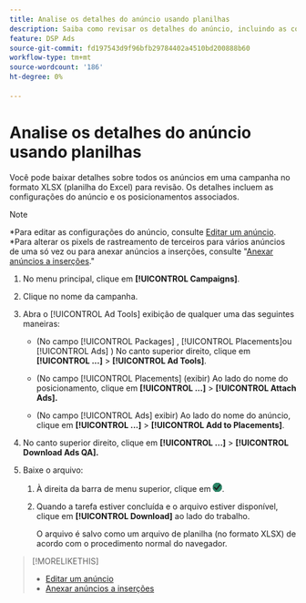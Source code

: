 ```yaml
---
title: Analise os detalhes do anúncio usando planilhas
description: Saiba como revisar os detalhes do anúncio, incluindo as configurações do anúncio e disposições associadas, usando planilhas.
feature: DSP Ads
source-git-commit: fd197543d9f96bfb29784402a4510bd200888b60
workflow-type: tm+mt
source-wordcount: '186'
ht-degree: 0%

---
```


# Analise os detalhes do anúncio usando planilhas

Você pode baixar detalhes sobre todos os anúncios em uma campanha no formato XLSX (planilha do Excel) para revisão. Os detalhes incluem as configurações do anúncio e os posicionamentos associados.<!-- Clarify once I can get this to work: Do these include all ads in the campaign, only active ads in live or pending campaigns, or what? -->

>[!NOTE]
>
>*Para editar as configurações do anúncio, consulte [Editar um anúncio](/help/dsp/campaign-management/ads/ad-edit.md).
>*Para alterar os pixels de rastreamento de terceiros para vários anúncios de uma só vez ou para anexar anúncios a inserções, consulte &quot;[Anexar anúncios a inserções](/help/dsp/campaign-management/ads/ad-attach-to-placement.md).&quot;

1. No menu principal, clique em **[!UICONTROL Campaigns]**.

1. Clique no nome da campanha.

1. Abra o [!UICONTROL Ad Tools] exibição de qualquer uma das seguintes maneiras:

   * (No campo [!UICONTROL Packages] , [!UICONTROL Placements]ou [!UICONTROL Ads] ) No canto superior direito, clique em **[!UICONTROL ...]** > **[!UICONTROL Ad Tools]**.

   * (No campo [!UICONTROL Placements] (exibir) Ao lado do nome do posicionamento, clique em **[!UICONTROL ...]** > **[!UICONTROL Attach Ads].**

   * (No campo [!UICONTROL Ads] exibir) Ao lado do nome do anúncio, clique em  **[!UICONTROL ...]** > **[!UICONTROL Add to Placements]**.

1. No canto superior direito, clique em **[!UICONTROL ...]** > **[!UICONTROL Download Ads QA].**

1. Baixe o arquivo:

   1. À direita da barra de menu superior, clique em ![Tarefas](/help/dsp/assets/downloads.png).

   1. Quando a tarefa estiver concluída e o arquivo estiver disponível, clique em **[!UICONTROL Download]** ao lado do trabalho.

      O arquivo é salvo como um arquivo de planilha (no formato XLSX) de acordo com o procedimento normal do navegador.

>[!MORELIKETHIS]
>
>* [Editar um anúncio](/help/dsp/campaign-management/ads/ad-edit.md)
>* [Anexar anúncios a inserções](/help/dsp/campaign-management/ads/ad-attach-to-placement.md)
